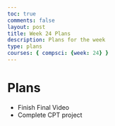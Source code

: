 ```yaml
---
toc: true
comments: false
layout: post
title: Week 24 Plans
description: Plans for the week
type: plans
courses: { compsci: {week: 24} }
---
```

# Plans
- Finish Final Video
- Complete CPT project